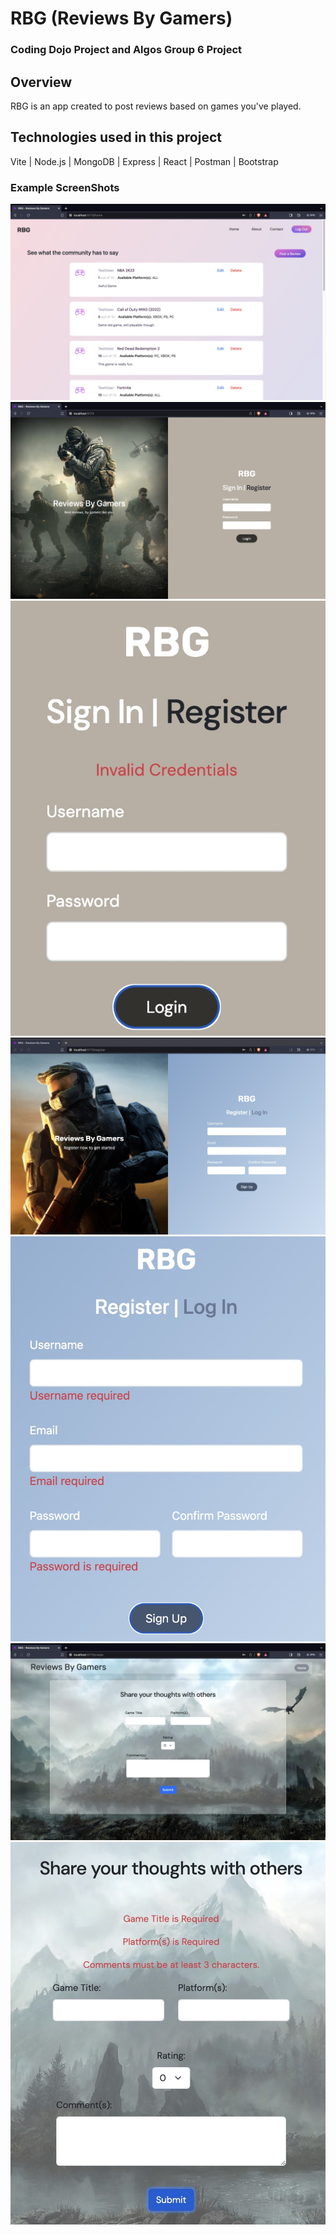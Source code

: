 # RBG (Reviews By Gamers)
### Coding Dojo Project and Algos Group 6 Project

## Overview
RBG is an app created to post reviews based on games you've played.

## Technologies used in this project
Vite | Node.js | MongoDB | Express | React | Postman | Bootstrap 

### Example ScreenShots 
![Examples](/client/src/assets/mainDashboard.jpeg)
![Examples](/client/src/assets/loginPage.jpeg)
![Examples](/client/src/assets/loginValidations.jpeg)
![Examples](/client/src/assets/registerPage.jpeg)
![Examples](/client/src/assets/registerValidations.jpeg)
![Examples](/client/src/assets/addReview.jpeg)
![Examples](/client/src/assets/addReviewValidations.jpeg)



